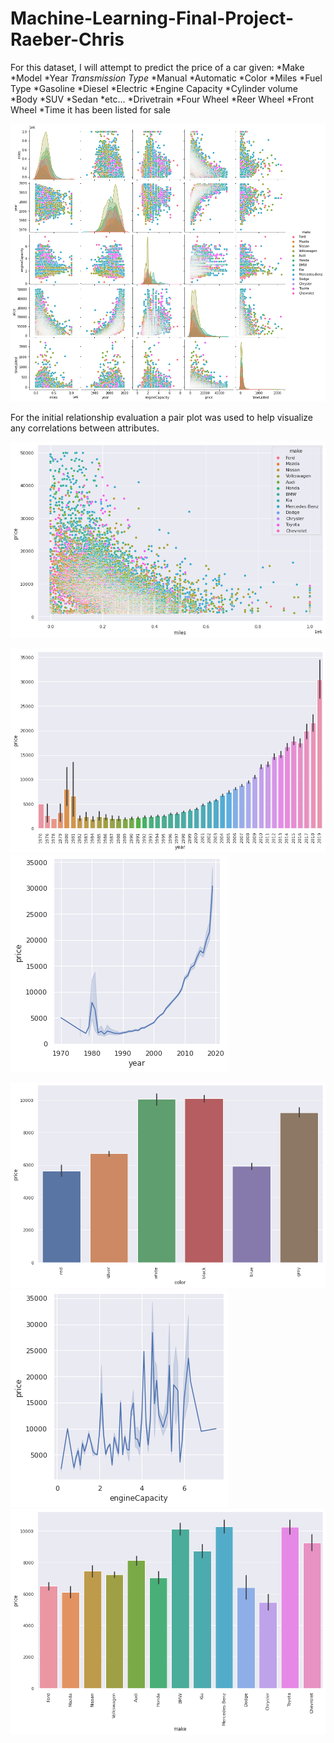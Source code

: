 # Machine-Learning-Final-Project-Raeber-Chris

For this dataset, I will attempt to predict the price of a car given:
*Make
*Model
*Year
*Transmission Type*
  *Manual
  *Automatic
*Color
*Miles
*Fuel Type
  *Gasoline
  *Diesel
  *Electric
*Engine Capacity
  *Cylinder volume
*Body
  *SUV
  *Sedan
  *etc...
*Drivetrain
  *Four Wheel
  *Reer Wheel
  *Front Wheel
*Time it has been listed for sale

![My Image](/images/pairPlot.png)

For the initial relationship evaluation a pair plot was used to help visualize any correlations between attributes.

![My Image](/images/milesPrice.png)

![My Image](/images/yearPriceBar.png)
![My Image](/images/yearPrice.png)

![My Image](/images/colorPrice.png)
![My Image](/images/enginePrice.png)
![My Image](/images/makePrice.png)




